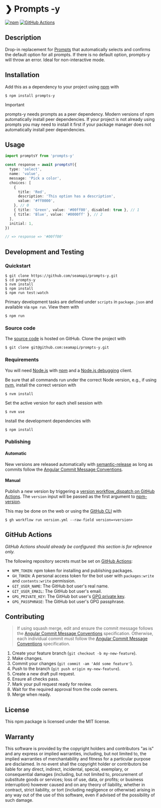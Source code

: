 # ❯ Prompts -y

[![npm](https://img.shields.io/npm/v/prompts-y.svg)](https://www.npmjs.com/package/prompts-y)
[![GitHub Actions](https://github.com/seamapi/prompts-y/actions/workflows/check.yml/badge.svg)](https://github.com/seamapi/prompts-y/actions/workflows/check.yml)

## Description

Drop-in replacement for [Prompts] that automatically selects and confirms the default option for all prompts.
If there is no default option, prompts-y will throw an error.
Ideal for non-interactive mode.

[Prompts]: https://github.com/terkelg/prompts

## Installation

Add this as a dependency to your project using [npm] with

```
$ npm install prompts-y
```

[npm]: https://www.npmjs.com/

> [!IMPORTANT]
> prompts-y needs prompts as a peer dependency.
> Modern versions of npm automatically install peer dependencies.
> If your project is not already using prompts you may need to install it first
> if your package manager does not automatically install peer dependencies.

## Usage

```ts
import promptsY from 'prompts-y'

const response = await promptsY({
  type: 'select',
  name: 'value',
  message: 'Pick a color',
  choices: [
    {
      title: 'Red',
      description: 'This option has a description',
      value: '#ff0000',
    }, // 0
    { title: 'Green', value: '#00ff00', disabled: true }, // 1
    { title: 'Blue', value: '#0000ff' }, // 2
  ],
  initial: 1,
})

// => response => '#00ff00'
```

## Development and Testing

### Quickstart

```
$ git clone https://github.com/seamapi/prompts-y.git
$ cd prompts-y
$ nvm install
$ npm install
$ npm run test:watch
```

Primary development tasks are defined under `scripts` in `package.json`
and available via `npm run`.
View them with

```
$ npm run
```

### Source code

The [source code] is hosted on GitHub.
Clone the project with

```
$ git clone git@github.com:seamapi/prompts-y.git
```

[source code]: https://github.com/seamapi/prompts-y

### Requirements

You will need [Node.js] with [npm] and a [Node.js debugging] client.

Be sure that all commands run under the correct Node version, e.g.,
if using [nvm], install the correct version with

```
$ nvm install
```

Set the active version for each shell session with

```
$ nvm use
```

Install the development dependencies with

```
$ npm install
```

[Node.js]: https://nodejs.org/
[Node.js debugging]: https://nodejs.org/en/docs/guides/debugging-getting-started/
[npm]: https://www.npmjs.com/
[nvm]: https://github.com/creationix/nvm

### Publishing

#### Automatic

New versions are released automatically with [semantic-release]
as long as commits follow the [Angular Commit Message Conventions].

[Angular Commit Message Conventions]: https://semantic-release.gitbook.io/semantic-release/#commit-message-format
[semantic-release]: https://semantic-release.gitbook.io/

#### Manual

Publish a new version by triggering a [version workflow_dispatch on GitHub Actions].
The `version` input will be passed as the first argument to [npm-version].

This may be done on the web or using the [GitHub CLI] with

```
$ gh workflow run version.yml --raw-field version=<version>
```

[GitHub CLI]: https://cli.github.com/
[npm-version]: https://docs.npmjs.com/cli/version
[version workflow_dispatch on GitHub Actions]: https://github.com/seamapi/prompts-y/actions?query=workflow%3Aversion

## GitHub Actions

_GitHub Actions should already be configured: this section is for reference only._

The following repository secrets must be set on [GitHub Actions]:

- `NPM_TOKEN`: npm token for installing and publishing packages.
- `GH_TOKEN`: A personal access token for the bot user with
  `packages:write` and `contents:write` permission.
- `GIT_USER_NAME`: The GitHub bot user's real name.
- `GIT_USER_EMAIL`: The GitHub bot user's email.
- `GPG_PRIVATE_KEY`: The GitHub bot user's [GPG private key].
- `GPG_PASSPHRASE`: The GitHub bot user's GPG passphrase.

[GitHub Actions]: https://github.com/features/actions
[GPG private key]: https://github.com/marketplace/actions/import-gpg#prerequisites

## Contributing

> If using squash merge, edit and ensure the commit message follows the [Angular Commit Message Conventions] specification.
> Otherwise, each individual commit must follow the [Angular Commit Message Conventions] specification.

1. Create your feature branch (`git checkout -b my-new-feature`).
2. Make changes.
3. Commit your changes (`git commit -am 'Add some feature'`).
4. Push to the branch (`git push origin my-new-feature`).
5. Create a new draft pull request.
6. Ensure all checks pass.
7. Mark your pull request ready for review.
8. Wait for the required approval from the code owners.
9. Merge when ready.

[Angular Commit Message Conventions]: https://semantic-release.gitbook.io/semantic-release/#commit-message-format

## License

This npm package is licensed under the MIT license.

## Warranty

This software is provided by the copyright holders and contributors "as is" and
any express or implied warranties, including, but not limited to, the implied
warranties of merchantability and fitness for a particular purpose are
disclaimed. In no event shall the copyright holder or contributors be liable for
any direct, indirect, incidental, special, exemplary, or consequential damages
(including, but not limited to, procurement of substitute goods or services;
loss of use, data, or profits; or business interruption) however caused and on
any theory of liability, whether in contract, strict liability, or tort
(including negligence or otherwise) arising in any way out of the use of this
software, even if advised of the possibility of such damage.
